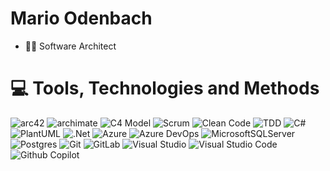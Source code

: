 # Mario Odenbach
- 👨‍💻 Software Architect

# 💻 Tools, Technologies and Methods
![arc42](https://img.shields.io/badge/arc42-blue?style=for-the-badge) ![archimate](https://img.shields.io/badge/archimate-grey?style=for-the-badge) ![C4 Model](https://img.shields.io/badge/c4%20Model-blue?style=for-the-badge) ![Scrum](https://img.shields.io/badge/Scrum-CC2927?style=for-the-badge) ![Clean Code](https://img.shields.io/badge/Clean%20Code-grey?style=for-the-badge) ![TDD](https://img.shields.io/badge/TDD-green?style=for-the-badge) ![C#](https://img.shields.io/badge/c%23-%23239120.svg?style=for-the-badge&logo=csharp&logoColor=white) ![PlantUML](https://img.shields.io/badge/PlantUML-grey?style=for-the-badge) ![.Net](https://img.shields.io/badge/.NET-5C2D91?style=for-the-badge&logo=.net&logoColor=white) ![Azure](https://img.shields.io/badge/azure-%230072C6.svg?style=for-the-badge&logo=microsoftazure&logoColor=white) ![Azure DevOps](https://img.shields.io/badge/azure%20devops-%230072C6.svg?style=for-the-badge&logo=microsoftazure&logoColor=white) ![MicrosoftSQLServer](https://img.shields.io/badge/Microsoft%20SQL%20Server%20(Database,%20Integration%20Services,%20Reporting%20Services,%20Analysis%20Services)-CC2927?style=for-the-badge&logo=microsoft%20sql%20server&logoColor=white) ![Postgres](https://img.shields.io/badge/postgres-%23316192.svg?style=for-the-badge&logo=postgresql&logoColor=white) ![Git](https://img.shields.io/badge/git-%23F05033.svg?style=for-the-badge&logo=git&logoColor=white) ![GitLab](https://img.shields.io/badge/gitlab-%23181717.svg?style=for-the-badge&logo=gitlab&logoColor=white) ![Visual Studio](https://img.shields.io/badge/Visual%20Studio-5C2D91.svg?style=for-the-badge&logo=visual-studio&logoColor=white) ![Visual Studio Code](https://img.shields.io/badge/Visual%20Studio%20Code-0078d7.svg?style=for-the-badge&logo=visual-studio-code&logoColor=white) ![Github Copilot](https://img.shields.io/badge/Github%20Copilot-%23121011.svg?style=for-the-badge&logo=github&logoColor=white)
 
